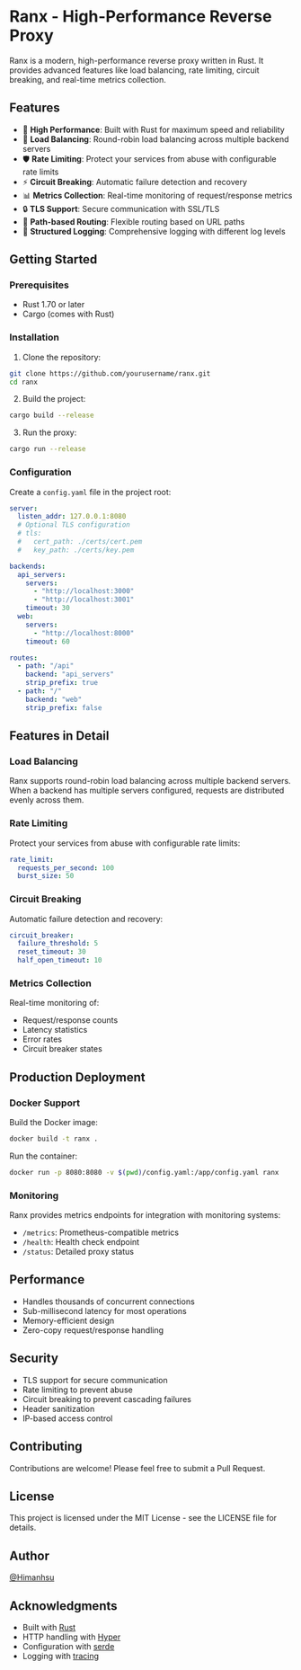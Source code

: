 # Ranx - High-Performance Reverse Proxy

Ranx is a modern, high-performance reverse proxy written in Rust. It provides advanced features like load balancing, rate limiting, circuit breaking, and real-time metrics collection.

## Features

- 🚀 **High Performance**: Built with Rust for maximum speed and reliability
- 🔄 **Load Balancing**: Round-robin load balancing across multiple backend servers
- 🛡️ **Rate Limiting**: Protect your services from abuse with configurable rate limits
- ⚡ **Circuit Breaking**: Automatic failure detection and recovery
- 📊 **Metrics Collection**: Real-time monitoring of request/response metrics
- 🔒 **TLS Support**: Secure communication with SSL/TLS
- 🎯 **Path-based Routing**: Flexible routing based on URL paths
- 📝 **Structured Logging**: Comprehensive logging with different log levels

## Getting Started

### Prerequisites

- Rust 1.70 or later
- Cargo (comes with Rust)

### Installation

1. Clone the repository:
```bash
git clone https://github.com/yourusername/ranx.git
cd ranx
```

2. Build the project:
```bash
cargo build --release
```

3. Run the proxy:
```bash
cargo run --release
```

### Configuration

Create a `config.yaml` file in the project root:

```yaml
server:
  listen_addr: 127.0.0.1:8080
  # Optional TLS configuration
  # tls:
  #   cert_path: ./certs/cert.pem
  #   key_path: ./certs/key.pem

backends:
  api_servers:
    servers:
      - "http://localhost:3000"
      - "http://localhost:3001"
    timeout: 30
  web:
    servers:
      - "http://localhost:8000"
    timeout: 60

routes:
  - path: "/api"
    backend: "api_servers"
    strip_prefix: true
  - path: "/"
    backend: "web"
    strip_prefix: false
```

## Features in Detail

### Load Balancing

Ranx supports round-robin load balancing across multiple backend servers. When a backend has multiple servers configured, requests are distributed evenly across them.

### Rate Limiting

Protect your services from abuse with configurable rate limits:

```yaml
rate_limit:
  requests_per_second: 100
  burst_size: 50
```

### Circuit Breaking

Automatic failure detection and recovery:

```yaml
circuit_breaker:
  failure_threshold: 5
  reset_timeout: 30
  half_open_timeout: 10
```

### Metrics Collection

Real-time monitoring of:
- Request/response counts
- Latency statistics
- Error rates
- Circuit breaker states

## Production Deployment

### Docker Support

Build the Docker image:
```bash
docker build -t ranx .
```

Run the container:
```bash
docker run -p 8080:8080 -v $(pwd)/config.yaml:/app/config.yaml ranx
```

### Monitoring

Ranx provides metrics endpoints for integration with monitoring systems:
- `/metrics`: Prometheus-compatible metrics
- `/health`: Health check endpoint
- `/status`: Detailed proxy status

## Performance

- Handles thousands of concurrent connections
- Sub-millisecond latency for most operations
- Memory-efficient design
- Zero-copy request/response handling

## Security

- TLS support for secure communication
- Rate limiting to prevent abuse
- Circuit breaking to prevent cascading failures
- Header sanitization
- IP-based access control

## Contributing

Contributions are welcome! Please feel free to submit a Pull Request.

## License

This project is licensed under the MIT License - see the LICENSE file for details.

## Author

[@Himanhsu](https://x.com/HimanshuSh58438)

## Acknowledgments

- Built with [Rust](https://www.rust-lang.org/)
- HTTP handling with [Hyper](https://github.com/hyperium/hyper)
- Configuration with [serde](https://github.com/serde-rs/serde)
- Logging with [tracing](https://github.com/tokio-rs/tracing)
